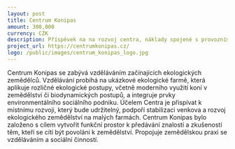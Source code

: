 ```yaml
---
layout: post
title: Centrum Konipas
amount: 300,000
currency: CZK
description: Příspěvek na na rozvoj centra, náklady spojené s provozními náklady a nákupem vybavení
project_url: https://centrumkonipas.cz/
logo: /public/images/centrum_konipas_logo.jpg
---
```

Centrum Konipas se zabývá vzděláváním začínajících ekologických zemědělců. Vzdělávání probíhá na ukázkové ekologické farmě, která aplikuje rozličné ekologické postupy, včetně moderního využití koní v zemědělství či biodynamických
postupů, a integruje prvky environmentálního sociálního podniku. Účelem Centra je přispívat k místnímu rozvoji, který bude udržitelný, podpoří stabilizaci venkova a rozvoj ekologického zemědělství na malých farmách. Centrum Konipas bylo založeno
s cílem vytvořit funkční prostor k předávání znalostí a zkušeností těm, kteří se cítí být povoláni k zemědělství. Propojuje zemědělskou praxi se vzděláváním a sociální činností.
